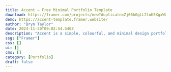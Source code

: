 ```yaml
---
title: Accent — Free Minimal Portfolio Template
download: https://framer.com/projects/new?duplicate=Zj66hGgLL2loK5XgxWGe&via=bryn&duplicateType=siteTemplate
demo: https://accent-template.framer.website/
author: "Bryn Taylor"
date: 2024-11-30T09:02:54.540Z
description: "Accent is a simple, colourful, and minimal design portfolio template. Perfect for designers, freelancers and creatives. Accent puts the focus on what matters most — your work."
ssg: ["Framer"]
css: []
ui: []
cms: []
category: [Portfolio]
draft: false
---
```

